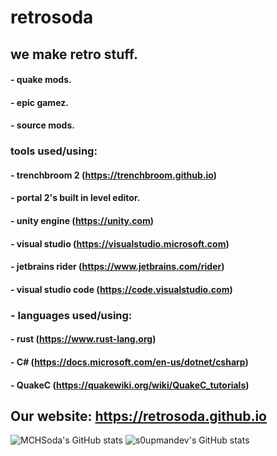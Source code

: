 # retrosoda
## we make retro stuff.
#### - quake mods.
#### - epic gamez.
#### - source mods.
### tools used/using:
#### - trenchbroom 2 (https://trenchbroom.github.io) 
#### - portal 2's built in level editor.
#### - unity engine (https://unity.com)
#### - visual studio (https://visualstudio.microsoft.com)
#### - jetbrains rider (https://www.jetbrains.com/rider)
#### - visual studio code (https://code.visualstudio.com)
### - languages used/using:
#### - rust (https://www.rust-lang.org)
#### - C# (https://docs.microsoft.com/en-us/dotnet/csharp)
#### - QuakeC (https://quakewiki.org/wiki/QuakeC_tutorials)
## Our website: https://retrosoda.github.io

![MCHSoda's GitHub stats](https://github-readme-stats.vercel.app/api?username=MCHSoda&show_icons=true&theme=synthwave)
![s0upmandev's GitHub stats](https://github-readme-stats.vercel.app/api?username=s0upmandev&show_icons=true&theme=synthwave)



